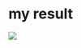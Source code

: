 # my result
<img src="https://user-images.githubusercontent.com/33628588/100646739-c4c56280-3381-11eb-9144-7fc2b6c36c2b.png">
